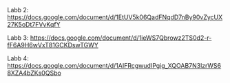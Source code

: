 Labb 2: https://docs.google.com/document/d/1EtUV5k06QadFNqdD7nBy90vZycUX27K5oDt7FVvKqfY

Labb 3: https://docs.google.com/document/d/1ieWS7Qbrowz2TS0d2-r-fF6A9H6wVxT81GCKDswTGWY

Labb 4: https://docs.google.com/document/d/1AIFRcgwudIPgig_XQOAB7N3lzrWS68XZA4bZKs0QSbo
